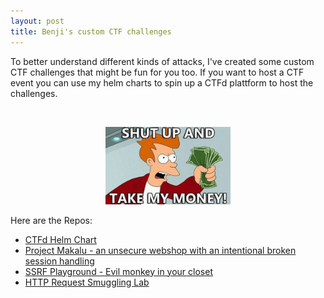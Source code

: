 ```yaml
---
layout: post
title: Benji's custom CTF challenges
---
```


To better understand different kinds of attacks, I've created some custom CTF challenges that might be fun for you too. If you want to host a CTF event you can use my helm charts to spin up a CTFd plattform to host the challenges. 

<br>
<p align="center">
<img width="200" src="/images/shutup.gif">
</p>


<!-- TODO: Change into a table and add a short description about the repos -->
Here are the Repos:
* [CTFd Helm Chart](https://github.com/BenjiTrapp/CTFd-helm-chart)
* [Project Makalu - an unsecure webshop with an intentional broken session handling](https://github.com/BenjiTrapp/Project-Makalu)
* [SSRF Playground - Evil monkey in your closet](https://github.com/BenjiTrapp/ssrf-playground)
* [HTTP Request Smuggling Lab](https://github.com/BenjiTrapp/http-request-smuggling-lab)
